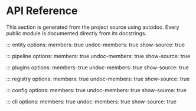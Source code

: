 # API Reference

This section is generated from the project source using autodoc. Every public
module is documented directly from its docstrings.

::: entity
    options:
        members: true
        undoc-members: true
        show-source: true

::: pipeline
    options:
        members: true
        undoc-members: true
        show-source: true

::: plugins
    options:
        members: true
        undoc-members: true
        show-source: true

::: registry
    options:
        members: true
        undoc-members: true
        show-source: true

::: config
    options:
        members: true
        undoc-members: true
        show-source: true

::: cli
    options:
        members: true
        undoc-members: true
        show-source: true

